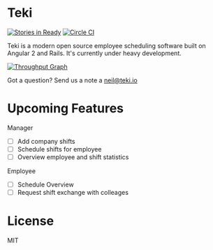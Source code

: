 # Teki
[![Stories in Ready](https://badge.waffle.io/teki-io/teki.png?label=ready&title=Ready)](https://waffle.io/teki-io/teki)
[![Circle CI](https://circleci.com/gh/teki-io/teki.svg?style=svg)](https://circleci.com/gh/teki-io/teki)

Teki is a modern open source employee scheduling software built on Angular 2 and Rails. It's currently under heavy development.

[![Throughput Graph](https://graphs.waffle.io/teki-io/teki/throughput.svg)](https://waffle.io/teki-io/teki/metrics/throughput)

Got a question? Send us a note a [neil@teki.io](neil@teki.io)

# Upcoming Features

Manager

- [ ] Add company shifts
- [ ] Schedule shifts for employee
- [ ] Overview employee and shift statistics

Employee

- [ ] Schedule Overview
- [ ] Request shift exchange with colleages

# License

MIT

